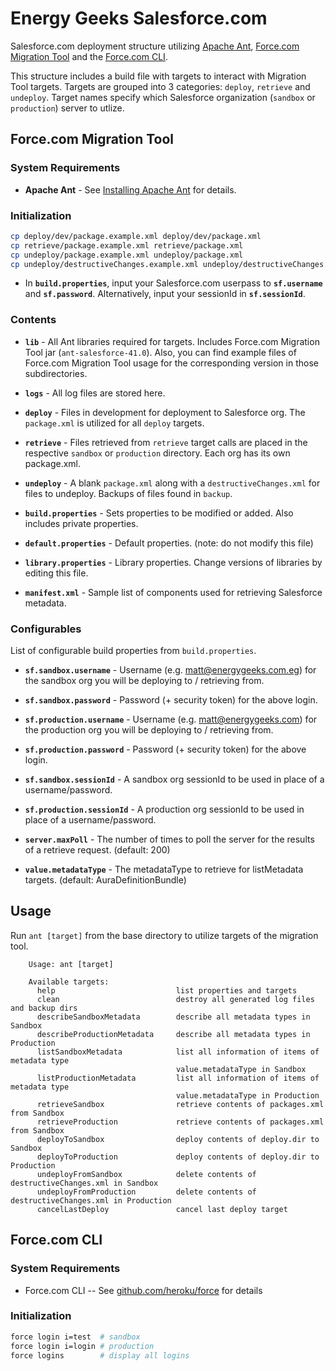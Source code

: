 Energy Geeks Salesforce.com
===========================

Salesforce.com deployment structure utilizing
[Apache Ant](http://ant.apache.org/),
[Force.com Migration Tool](https://developer.salesforce.com/page/Force.com_Migration_Tool) and the
[Force.com CLI](https://github.com/heroku/force).

This structure includes a build file with targets to interact with Migration
Tool targets. Targets are grouped into 3 categories: ``deploy``, ``retrieve``
and ``undeploy``. Target names specify which Salesforce organization (``sandbox`` or
``production``) server to utlize.

Force.com Migration Tool
------------------------

### System Requirements
* **Apache Ant** - See [Installing Apache
  Ant](http://ant.apache.org/manual/install.html) for details.

### Initialization
```sh
cp deploy/dev/package.example.xml deploy/dev/package.xml
cp retrieve/package.example.xml retrieve/package.xml
cp undeploy/package.example.xml undeploy/package.xml
cp undeploy/destructiveChanges.example.xml undeploy/destructiveChanges.xml
```

* In **``build.properties``**, input your Salesforce.com userpass to
  **``sf.username``** and **``sf.password``**. Alternatively, input your
  sessionId in **``sf.sessionId``**.

### Contents
* **``lib``** - All Ant libraries required for targets. Includes Force.com
  Migration Tool jar (``ant-salesforce-41.0``). Also, you can find example
  files of Force.com Migration Tool usage for the corresponding version in those
  subdirectories.

* **``logs``** - All log files are stored here.

* **``deploy``** - Files in development for deployment to Salesforce org. The
  ``package.xml`` is utilized for all ``deploy`` targets.

* **``retrieve``** - Files retrieved from ``retrieve`` target calls are placed
  in the respective ``sandbox`` or ``production`` directory. Each org
  has its own package.xml.

* **``undeploy``** - A blank ``package.xml`` along with
  a ``destructiveChanges.xml`` for files to undeploy. Backups of files found in
  ``backup``.

* **``build.properties``** - Sets properties to be modified or added. Also
  includes private properties.

* **``default.properties``** - Default properties. (note: do not modify this
  file)

* **``library.properties``** - Library properties. Change versions of libraries
  by editing this file.

* **``manifest.xml``** - Sample list of components used for retrieving
  Salesforce metadata.

### Configurables
List of configurable build properties from ``build.properties``.

* **``sf.sandbox.username``** - Username (e.g. matt@energygeeks.com.eg) for the
  sandbox org you will be deploying to / retrieving from.

* **``sf.sandbox.password``** - Password (+ security token) for the above login.

* **``sf.production.username``** - Username (e.g. matt@energygeeks.com) for the
production org you will be deploying to / retrieving from.

* **``sf.production.password``** - Password (+ security token) for the above
  login.

* **``sf.sandbox.sessionId``** - A sandbox org sessionId to be used in place of
  a username/password.

* **``sf.production.sessionId``** - A production org sessionId to be used in
  place of a username/password.

* **``server.maxPoll``** - The number of times to poll the server for the
  results of a retrieve request. (default: 200)

* **``value.metadataType``** - The metadataType to retrieve for listMetadata
  targets. (default: AuraDefinitionBundle)

Usage
-----
Run ``ant [target]`` from the base directory to utilize targets of the
migration tool.

```
    Usage: ant [target]

    Available targets:
      help                           list properties and targets
      clean                          destroy all generated log files and backup dirs
      describeSandboxMetadata        describe all metadata types in Sandbox
      describeProductionMetadata     describe all metadata types in Production
      listSandboxMetadata            list all information of items of metadata type
                                     value.metadataType in Sandbox
      listProductionMetadata         list all information of items of metadata type
                                     value.metadataType in Production
      retrieveSandbox                retrieve contents of packages.xml from Sandbox
      retrieveProduction             retrieve contents of packages.xml from Sandbox
      deployToSandbox                deploy contents of deploy.dir to Sandbox
      deployToProduction             deploy contents of deploy.dir to Production
      undeployFromSandbox            delete contents of destructiveChanges.xml in Sandbox
      undeployFromProduction         delete contents of destructiveChanges.xml in Production
      cancelLastDeploy               cancel last deploy target
```

Force.com CLI
-------------

### System Requirements
* Force.com CLI -- See [github.com/heroku/force](https://github.com/heroku/force)
  for details

### Initialization
```sh
force login i=test  # sandbox
force login i=login # production
force logins        # display all logins
```

